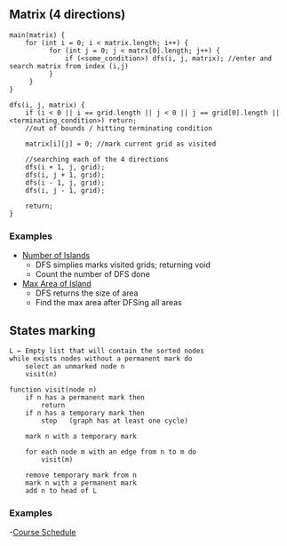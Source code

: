 ## Matrix (4 directions)
```
main(matrix) {
    for (int i = 0; i < matrix.length; i++) {
          for (int j = 0; j < matrx[0].length; j++) {
              if (<some_condition>) dfs(i, j, matrix); //enter and search matrix from index (i,j)
          }
     }
}

dfs(i, j, matrix) {
    if (i < 0 || i == grid.length || j < 0 || j == grid[0].length || <terminating_condition>) return;
    //out of bounds / hitting terminating condition
        
    matrix[i][j] = 0; //mark current grid as visited
    
    //searching each of the 4 directions 
    dfs(i + 1, j, grid);
    dfs(i, j + 1, grid);
    dfs(i - 1, j, grid);
    dfs(i, j - 1, grid);

    return;
}
```

### Examples 
- [Number of Islands](https://leetcode.com/problems/number-of-islands/)
  - DFS simplies marks visited grids; returning void
  - Count the number of DFS done
- [Max Area of Island](https://leetcode.com/problems/max-area-of-island/)
  - DFS returns the size of area 
  - Find the max area after DFSing all areas


## States marking

```
L ← Empty list that will contain the sorted nodes
while exists nodes without a permanent mark do
    select an unmarked node n
    visit(n)

function visit(node n)
    if n has a permanent mark then
        return
    if n has a temporary mark then
        stop   (graph has at least one cycle)

    mark n with a temporary mark

    for each node m with an edge from n to m do
        visit(m)

    remove temporary mark from n
    mark n with a permanent mark
    add n to head of L
 ```
 
 ### Examples
 -[Course Schedule](https://leetcode.com/problems/course-schedule/)
 
